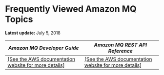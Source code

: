 # Frequently Viewed Amazon MQ Topics<a name="amazon-mq-newly-added-most-frequently-viewed-topics"></a>

**Latest update:** July 5, 2018


| *Amazon MQ Developer Guide* | *Amazon MQ REST API Reference* | 
| --- | --- | 
|  [\[See the AWS documentation website for more details\]](http://docs.aws.amazon.com/amazon-mq/latest/developer-guide/amazon-mq-newly-added-most-frequently-viewed-topics.html)  |  [\[See the AWS documentation website for more details\]](http://docs.aws.amazon.com/amazon-mq/latest/developer-guide/amazon-mq-newly-added-most-frequently-viewed-topics.html)  | 